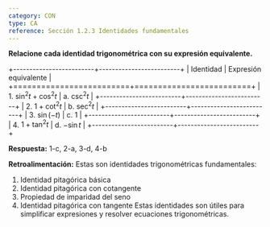 ```yaml
---
category: CON
type: CA
reference: Sección 1.2.3 Identidades fundamentales
---
```


**Relacione cada identidad trigonométrica con su expresión equivalente.**

+-------------------------+-------------------------+
| Identidad               | Expresión equivalente   |
+=========================+=========================+
| 1. $\sin^2 t + \cos^2 t$ | a. $\csc^2 t$                   |
+-------------------------+-------------------------+
| 2. $1 + \cot^2 t$        | b. $\sec^2 t$          |
+-------------------------+-------------------------+
| 3. $\sin(-t)$            | c. $1$               |
+-------------------------+-------------------------+
| 4. $1 + \tan^2 t$        | d. $-\sin t$           |
+-------------------------+-------------------------+

**Respuesta:** 1-c, 2-a, 3-d, 4-b

**Retroalimentación:**
Estas son identidades trigonométricas fundamentales:

1. Identidad pitagórica básica
2. Identidad pitagórica con cotangente
3. Propiedad de imparidad del seno
4. Identidad pitagórica con tangente
Estas identidades son útiles para simplificar expresiones y resolver ecuaciones trigonométricas.
